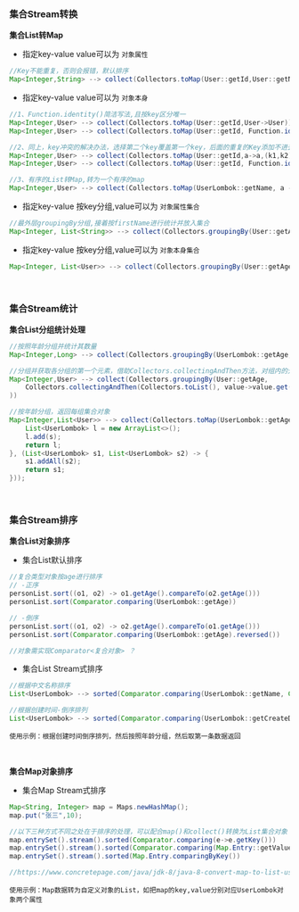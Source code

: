 
<!-- # 集合Stream流处理 -->

### 集合Stream转换

**集合List转Map**

- 指定key-value value可以为 `对象属性`

```java
//Key不能重复，否则会报错，默认排序
Map<Integer,String> --> collect(Collectors.toMap(User::getId,User::getName))
```

- 指定key-value value可以为 `对象本身`

```java
//1、Function.identity()简洁写法,且按key区分唯一
Map<Integer,User> --> collect(Collectors.toMap(User::getId,User->User))
Map<Integer,User> --> collect(Collectors.toMap(User::getId, Function.identity()))

//2、同上，key冲突的解决办法，选择第二个key覆盖第一个key，后面的重复的Key添加不进去，默认排序
Map<Integer,User> --> collect(Collectors.toMap(User::getId,a->a,(k1,k2)-> k2))
Map<Integer,User> --> collect(Collectors.toMap(User::getId, Function.identity(),(key1,key2)->key2))

//3、有序的List转Map,转为一个有序的map
Map<Integer,User> --> collect(Collectors.toMap(UserLombok::getName, a -> a, (k1, k2) -> k2,LinkedHashMap::new))
```

- 指定key-value 按key分组,value可以为 `对象属性集合` 

```java
//最外层groupingBy分组,接着按firstName进行统计并放入集合
Map<Integer, List<String>> --> collect(Collectors.groupingBy(User::getAge,Collectors.mapping(User::getName,Collectors.toList())))
```

- 指定key-value 按key分组,value可以为 `对象本身集合`

```java
Map<Integer, List<User>> --> collect(Collectors.groupingBy(User::getAge))
```

<br/>

### 集合Stream统计

**集合List分组统计处理**

```java
//按照年龄分组并统计其数量
Map<Integer,Long> --> collect(Collectors.groupingBy(UserLombok::getAge,Collectors.counting()))

//分组并获取各分组的第一个元素，借助Collectors.collectingAndThen方法，对组内的元素进行处理
Map<Integer,User> --> collect(Collectors.groupingBy(User::getAge,
    Collectors.collectingAndThen(Collectors.toList(), value->value.get(0))
))

//按年龄分组，返回每组集合对象
Map<Integer,List<User>> --> collect(Collectors.toMap(UserLombok::getAge, s -> {
    List<UserLombok> l = new ArrayList<>();
    l.add(s);
    return l;
}, (List<UserLombok> s1, List<UserLombok> s2) -> {
    s1.addAll(s2);
    return s1;
}));
```

<br/>

### 集合Stream排序

**集合List对象排序**
  
- 集合List默认排序

```java
//复合类型对象按age进行排序
// -正序  
personList.sort((o1, o2) -> o1.getAge().compareTo(o2.getAge()))
personList.sort(Comparator.comparing(UserLombok::getAge))

// -倒序
personList.sort((o1, o2) -> o2.getAge().compareTo(o1.getAge()))
personList.sort(Comparator.comparing(UserLombok::getAge).reversed())

//对象需实现Comparator<复合对象> ？
```

- 集合List Stream式排序

```java
//根据中文名称排序
List<UserLombok> --> sorted(Comparator.comparing(UserLombok::getName, Collator.getInstance(Locale.CHINA)))

//根据创建时间-倒序排列
List<UserLombok> --> sorted(Comparator.comparing(UserLombok::getCreateDate,Comparator.reverseOrder()))
```

`使用示例：根据创建时间倒序排列，然后按照年龄分组，然后取第一条数据返回`

<br/>

**集合Map对象排序**

- 集合Map Stream式排序

```java
Map<String, Integer> map = Maps.newHashMap();
map.put("张三",10);

//以下三种方式不同之处在于排序的处理，可以配合map()和collect()转换为List集合对象
map.entrySet().stream().sorted(Comparator.comparing(e->e.getKey()))
map.entrySet().stream().sorted(Comparator.comparing(Map.Entry::getValue))
map.entrySet().stream().sorted(Map.Entry.comparingByKey())

//https://www.concretepage.com/java/jdk-8/java-8-convert-map-to-list-using-collectors-tolist-example
```

`使用示例：Map数据转为自定义对象的List，如把map的key,value分别对应UserLombok对象两个属性`

